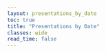```yaml
---
layout: presentations_by_date
toc: true
title: "Presentations by Date"
classes: wide
read_time: false
---
```



